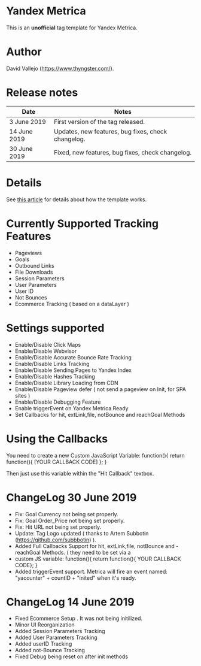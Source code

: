 # Yandex Metrica
This is an **unofficial** tag template for Yandex Metrica.

# Author
David Vallejo (https://www.thyngster.com/).

# Release notes
| Date | Notes |
|------|-------|
| 3 June 2019  | First version of the tag released. |
| 14 June 2019 | Updates, new features, bug fixes, check changelog. |
| 30 June 2019 | Fixed, new features, bug fixes, check changelog. |

# Details
See [this article](https://www.thyngster.com/google-tag-manager-custom-template-yandex-metrica/) for details about how the template works. 

# Currently Supported Tracking Features
- Pageviews
- Goals
- Outbound Links
- File Downloads
- Session Parameters
- User Parameters
- User ID
- Not Bounces
- Ecommerce Tracking ( based on a dataLayer )

# Settings supported
- Enable/Disable Click Maps
- Enable/Disable Webvisor
- Enable/Disable Accurate Bounce Rate Tracking
- Enable/Disable Links Tracking
- Enable/Disable Sending Pages to Yandex Index
- Enable/Disable Hashes Tracking
- Enable/Disable Library Loading from CDN 
- Enable/Disable Pageview defer ( not send a pageview on Init, for SPA sites )
- Enable/Disable Debugging Feature
- Enable triggerEvent on Yandex Metrica Ready
- Set Callbacks for hit, extLink,file, notBounce and reachGoal Methods

# Using the Callbacks
You need to create a new Custom JavaScript Variable: 
function(){
    return function(){ 
       [YOUR CALLBACK CODE]
    };
}

Then just use this variable within the "Hit Callback" textbox.

# ChangeLog 30 June 2019
- Fix: Goal Currency not being set properly.
- Fix: Goal Order_Price not being set properly.
- Fix: Hit URL not being set properly.
- Update: Tag Logo updated ( thanks to Artem Subbotin (https://github.com/subbbotin) ).
- Added Full Callbacks Support for hit, extLink,file, notBounce and - reachGoal Methods. ( they need to be set via a
- custom JS variable: function(){ return function(){ YOUR CALLBACK CODE}; }
- Added triggerEvent support. Metrica will fire an event named: "yacounter" + countID + "inited" when it's ready.

# ChangeLog 14 June 2019
- Fixed Ecommerce Setup . It was not being initilized.
- Minor UI Reorganization
- Added Session Parameters Tracking
- Added User Parameters Tracking
- Added userID Tracking
- Added not-Bounce Tracking
- Fixed Debug being reset on after init methods
